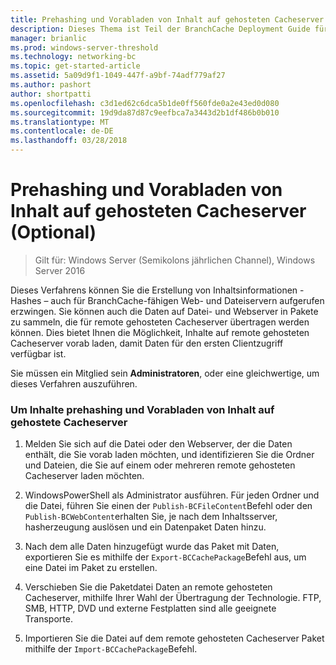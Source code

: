 ```yaml
---
title: Prehashing und Vorabladen von Inhalt auf gehosteten Cacheserver (Optional)
description: Dieses Thema ist Teil der BranchCache Deployment Guide für Windows Server 2016, der veranschaulicht, wie Sie BranchCache im verteilten und gehosteter cachemodi zum Optimieren der WAN-Bandbreite in Zweigstellen bereitstellen.
manager: brianlic
ms.prod: windows-server-threshold
ms.technology: networking-bc
ms.topic: get-started-article
ms.assetid: 5a09d9f1-1049-447f-a9bf-74adf779af27
ms.author: pashort
author: shortpatti
ms.openlocfilehash: c3d1ed62c6dca5b1de0ff560fde0a2e43ed0d080
ms.sourcegitcommit: 19d9da87d87c9eefbca7a3443d2b1df486b0b010
ms.translationtype: MT
ms.contentlocale: de-DE
ms.lasthandoff: 03/28/2018
---
```

# <a name="prehashing-and-preloading-content-on-hosted-cache-servers-optional"></a>Prehashing und Vorabladen von Inhalt auf gehosteten Cacheserver (Optional)

>Gilt für: Windows Server (Semikolons jährlichen Channel), Windows Server 2016

Dieses Verfahrens können Sie die Erstellung von Inhaltsinformationen - Hashes – auch für BranchCache-fähigen Web- und Dateiservern aufgerufen erzwingen. Sie können auch die Daten auf Datei- und Webserver in Pakete zu sammeln, die für remote gehosteten Cacheserver übertragen werden können.  Dies bietet Ihnen die Möglichkeit, Inhalte auf remote gehosteten Cacheserver vorab laden, damit Daten für den ersten Clientzugriff verfügbar ist.  
  
Sie müssen ein Mitglied sein **Administratoren**, oder eine gleichwertige, um dieses Verfahren auszuführen.  
  
### <a name="to-prehash-content-and-preload-the-content-on-hosted-cache-servers"></a>Um Inhalte prehashing und Vorabladen von Inhalt auf gehostete Cacheserver  
  
1.  Melden Sie sich auf die Datei oder den Webserver, der die Daten enthält, die Sie vorab laden möchten, und identifizieren Sie die Ordner und Dateien, die Sie auf einem oder mehreren remote gehosteten Cacheserver laden möchten.  
  
2.  WindowsPowerShell als Administrator ausführen. Für jeden Ordner und die Datei, führen Sie einen der `Publish-BCFileContent`Befehl oder den `Publish-BCWebContent`erhalten Sie, je nach dem Inhaltsserver, hasherzeugung auslösen und ein Datenpaket Daten hinzu.  
  
3.  Nach dem alle Daten hinzugefügt wurde das Paket mit Daten, exportieren Sie es mithilfe der `Export-BCCachePackage`Befehl aus, um eine Datei im Paket zu erstellen.  
  
4.  Verschieben Sie die Paketdatei Daten an remote gehosteten Cacheserver, mithilfe Ihrer Wahl der Übertragung der Technologie.  FTP, SMB, HTTP, DVD und externe Festplatten sind alle geeignete Transporte.  
  
5.  Importieren Sie die Datei auf dem remote gehosteten Cacheserver Paket mithilfe der `Import-BCCachePackage`Befehl.  
  

